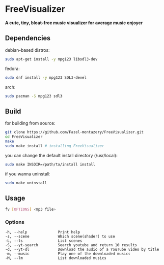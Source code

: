 # FreeVisualizer
**A cute, tiny, bloat-free music visualizer for average music enjoyer**
## Dependencies
debian-based distros:
```bash
sudo apt-get install -y mpg123 libsdl3-dev
```
fedora:
```bash
sudo dnf install -y mpg123 SDL3-devel
```
arch:
```bash
sudo pacman -S mpg123 sdl3
```
## Build
for building from source:
```bash
git clone https://github.com/Fazel-montazery/FreeVisualizer.git
cd FreeVisualizer
make
sudo make install # installing FreeVisualizer
```
you can change the default install directory (/usr/local):
```bash
sudo make INSDIR=/path/to/install install
```
if you wanna uninstall:
```bash
sudo make uninstall
```
## Usage
```bash
fv [OPTIONS] <mp3 file>
```
### Options
```
-h, --help				Print help
-s, --scene				Which scene(shader) to use
-L, --ls                List scenes
-S, --yt-search         Search youtube and return 10 results
-d, --yt-dl             Download the audio of a YouTube video by title
-m, --music             Play one of the downloaded musics
-M, --lm                List downloaded musics
```
